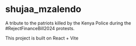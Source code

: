 # shujaa_mzalendo
A tribute to the patriots killed by the Kenya Police during the #RejectFinanceBill2024 protests.

This project is built on React + Vite
